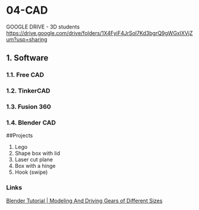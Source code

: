# 04-CAD

GOOGLE DRIVE - 3D students https://drive.google.com/drive/folders/1X4FyiF4JrSol7Kd3bgrQ9gWGxlXVjZum?usp=sharing

## 1. Software
### 1.1. Free CAD
### 1.2. TinkerCAD
### 1.3. Fusion 360
### 1.4. Blender CAD

##Projects
1. Lego
2. Shape box with lid
3. Laser cut plane
4. Box with a hinge
5. Hook (swipe)

### Links
[Blender Tutorial | Modeling And Driving Gears of Different Sizes](https://youtu.be/qrjXJnUfyGk)
